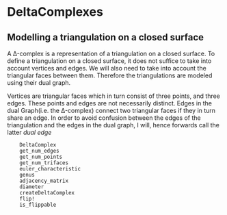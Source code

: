 # DeltaComplexes

## Modelling a triangulation on a closed surface

A Δ-complex is a representation of a triangulation on a closed surface.
To define a triangulation on a closed surface, it does not suffice to take into account vertices and edges. We will also need to take into account the triangular faces between them. Therefore the triangulations are modeled using their dual graph.

Vertices are triangular faces which in turn consist of three points, and three edges. These points and edges are not necessarily distinct.
Edges in the dual Graph(i.e. the Δ-complex) connect two triangular faces if they in turn share an edge. In order to avoid confusion between the edges of the triangulation and the edges in the dual graph, I will, hence forwards call the latter *dual edge*

```@docs
    DeltaComplex
    get_num_edges
    get_num_points
    get_num_trifaces
    euler_characteristic
    genus
    adjacency_matrix
    diameter
    createDeltaComplex
    flip!
    is_flippable
```